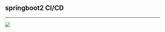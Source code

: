 ## springboot2 CI/CD

<hr>
<img src="https://cdn.pixabay.com/photo/2022/02/25/10/51/dog-7033959_640.jpg">
